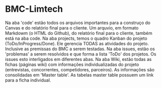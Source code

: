 # BMC-Limtech
Na aba 'code' estão todos os arquivos importantes para a construço do Canvas e do relatório final para o cliente.
Um arquvio, em formato Markdowm (o HTML do Github), do relatório final para o cliente, também está na aba code.
Na aba projects, temos o quadro Kanban do projeto (ToDo/InProgress/Done). Ele gerencia TODAS as atividades do projeto. Inclusive as premissas do BMC a serem testadas.
Na aba issues, estão os 'problemas' a serem resolvidos e que forma a lista 'ToDo' dos projetos. Os issues esto interligados em diferentes abas.
Na aba Wiki, estão todas as fichas (páginas wiki) com informações individualizadas do projeto (entrevistas, concorrentes, competidores, parceiros). As informações são consolidadas em 'Master table'. As tabelas master table possuem um link para a ficha individual.
